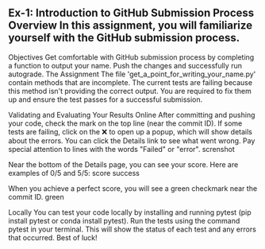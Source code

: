 ## Ex-1: Introduction to GitHub Submission Process Overview In this assignment, you will familiarize yourself with the GitHub submission process.

Objectives Get comfortable with GitHub submission process by completing a function to output your name. Push the changes and successfully run autograde. The Assignment The file 'get_a_point_for_writing_your_name.py' contain methods that are incomplete. The current tests are failing because this method isn't providing the correct output. You are required to fix them up and ensure the test passes for a successful submission.

Validating and Evaluating Your Results Online After committing and pushing your code, check the mark on the top line (near the commit ID). If some tests are failing, click on the ❌ to open up a popup, which will show details about the errors. You can click the Details link to see what went wrong. Pay special attention to lines with the words "Failed" or "error". screnshot

Near the bottom of the Details page, you can see your score. Here are examples of 0/5 and 5/5: score success

When you achieve a perfect score, you will see a green checkmark near the commit ID. green

Locally You can test your code locally by installing and running pytest (pip install pytest or conda install pytest). Run the tests using the command pytest in your terminal. This will show the status of each test and any errors that occurred. Best of luck!
